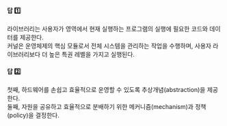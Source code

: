 #### 답 1️⃣  
라이브러리는 사용자가 영역에서 현재 실행하는 프로그램의 실행에 필요한 코드와 데이터를 제공한다.  
커널은 운영체제의 핵심 모듈로서 전체 시스템을 관리하는 작업을 수행하며, 사용자 라이브러리보다 더 높은 특권 레벨을 가지고 실행된다.  

#### 답 2️⃣  
첫째, 하드웨어를 손쉽고 효율적으로 운영할 수 있도록 추상개념(abstraction)을 제공한다.  
둘째, 자원을 공유하고 효율적으로 분배하기 위한 메커니즘(mechanism)과 정책(policy)을 결정한다.  
